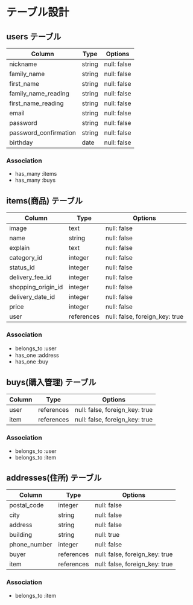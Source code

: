 
# テーブル設計

## users テーブル

| Column                           | Type   | Options     |
| -------------------------------- | ------ | ----------- |
| nickname                         | string | null: false |
| family_name                      | string | null: false |
| first_name                       | string | null: false |
| family_name_reading              | string | null: false |
| first_name_reading               | string | null: false |
| email                            | string | null: false |
| password                         | string | null: false |
| password_confirmation            | string | null: false |
| birthday                         | date   | null: false |


### Association
- has_many :items
- has_many :buys

## items(商品) テーブル

| Column              | Type      | Options                       |
| ------------------- | --------- | ----------------------------- |
| image               | text      | null: false                   |
| name                | string    | null: false                   |
| explain             | text      | null: false                   |
| category_id         | integer   | null: false                   |
| status_id           | integer   | null: false                   |
| delivery_fee_id     | integer   | null: false                   |
| shopping_origin_id  | integer   | null: false                   |
| delivery_date_id    | integer   | null: false                   |
| price               | integer   | null: false                   |
| user                |references | null: false, foreign_key: true|


### Association
- belongs_to :user　
- has_one :address
- has_one :buy

## buys(購入管理) テーブル

| Column   | Type          | Options                        |
| -------- | --------------| ------------------------------ |
| user     | references    |  null: false, foreign_key: true|
| item     | references    |  null: false, foreign_key: true|

### Association

 - belongs_to :user
 - belongs_to :item



## addresses(住所) テーブル


| Column            | Type      | Options                       |
| ----------------- | ----------| ----------------------------- |
| postal_code       | integer   | null: false                   |
| city              | string    | null: false                   |
| address           | string    | null: false                   |
| building          | string    | null: true                    |
| phone_number      | integer   | null: false                   |
| buyer             |references | null: false, foreign_key: true|
| item              |references | null: false, foreign_key: true|


### Association

- belongs_to :item



